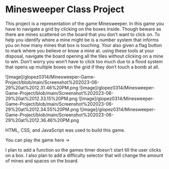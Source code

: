 # Minesweeper Class Project
    
This project is a representation of the game Minesweeper. In this game you have to navigate a grid by clicking on the boxes inside. Though beware as there are mines scattered on the board that you don’t want to click on. To help you identify where a mine might be is a number system that informs you on how many mines that box is touching. Your also given a flag button to mark where you believe or know a mine at. using these tools at your disposal, navigate the board opening all the tiles without clicking on a mine to win. Don’t worry you won’t have to click too much due to a flood system that opens up multiple boxes on the grid if they don’t touch a bomb at all.

![image]/glopez0314/Minesweeper-Game-Project/blob/main/Screenshot%202023-06-29%20at%2012.31.46%20PM.png
![image]/glopez0314/Minesweeper-Game-Project/blob/main/Screenshot%202023-06-29%20at%2012.33.15%20PM.png
![image]/glopez0314/Minesweeper-Game-Project/blob/main/Screenshot%202023-06-29%20at%2012.34.55%20PM.png
![image]/glopez0314/Minesweeper-Game-Project/blob/main/Screenshot%202023-06-29%20at%2012.36.46%20PM.png


HTML, CSS, and JavaScript was used to build this game.

You can play the game here ->

I plan to add a function so the games timer doesn't start till the user clicks on a box. I also plan to add a difficulty selector that will change the amount of mines and spaces on the board.